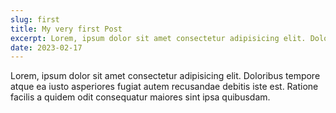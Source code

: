 ```yaml
---
slug: first
title: My very first Post
excerpt: Lorem, ipsum dolor sit amet consectetur adipisicing elit. Doloribus tempore atque
date: 2023-02-17
---
```

<p>
    Lorem, ipsum dolor sit amet consectetur adipisicing elit. Doloribus tempore
    atque ea iusto asperiores fugiat autem recusandae debitis iste est. Ratione
    facilis a quidem odit consequatur maiores sint ipsa quibusdam.
</p>
